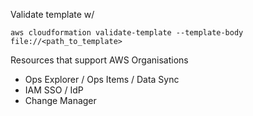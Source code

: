 Validate template w/

```aws cloudformation validate-template --template-body file://<path_to_template>```

Resources that support AWS Organisations

- Ops Explorer / Ops Items / Data Sync
- IAM SSO / IdP
- Change Manager